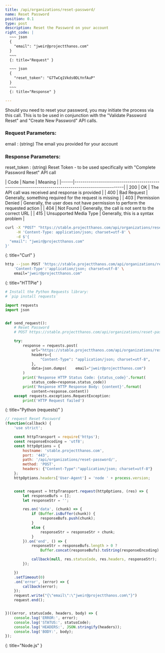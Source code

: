 ```yaml
---
title: /api/organizations/reset-password/
name: Reset Password
position: 0.1
type: post
description: Reset the Password on your account
right_code: |
  ~~~ json
  {
    "email": "jweir@projectthanos.com"
  }
  ~~~
  {: title="Request" }

  ~~~ json
  {
    "reset_token": "G7TwCq1Vkds0DLYnfAuP"
  }
  ~~~
  {: title="Response" }

---
```

Should you need to reset your password, you may initiate the process via this call. This is to be used in conjunction with the "Validate Password Reset" and "Create New Password" API calls.

### Request Parameters:

email
: (string) The email you provided for your account

### Response Parameters:

reset_token
: (string) Reset Token - to be used specifically with "Complete Password Reset" API call

| Code | Name                   | Meaning                                                                      |
|------|-------------------------------------------------------------------------------------------------------|
| 200  | OK                     | The API call was received and response is provided                           |
| 400  | Bad Request            | Generally, something required for the request is missing                     |
| 403  | Permission Denied      | Generally, the user does not have permission to perform the requested action |
| 404  | Not Found              | Generally, the call is not sent to the correct URL                           |
| 415  | Unsupported Media Type | Generally, this is a syntax problem                                          |


~~~ bash
curl -X "POST" "https://stable.projectthanos.com/api/organizations/reset-password/" \
     -H 'Content-Type: application/json; charset=utf-8' \
     -d $'{
  "email": "jweir@projectthanos.com"
}'

~~~
{: title="Curl" }

~~~ bash
http --json POST 'https://stable.projectthanos.com/api/organizations/reset-password/' \
    'Content-Type':'application/json; charset=utf-8' \
    email="jweir@projectthanos.com"

~~~
{: title="HTTPie" }

~~~ python
# Install the Python Requests library:
# `pip install requests`

import requests
import json


def send_request():
    # Reset Password
    # POST https://stable.projectthanos.com/api/organizations/reset-password/

    try:
        response = requests.post(
            url="https://stable.projectthanos.com/api/organizations/reset-password/",
            headers={
                "Content-Type": "application/json; charset=utf-8",
            },
            data=json.dumps(    email="jweir@projectthanos.com")
        )
        print('Response HTTP Status Code: {status_code}'.format(
            status_code=response.status_code))
        print('Response HTTP Response Body: {content}'.format(
            content=response.content))
    except requests.exceptions.RequestException:
        print('HTTP Request failed')

~~~
{: title="Python (requests)" }

~~~ javascript
// request Reset Password
(function(callback) {
    'use strict';

    const httpTransport = require('https');
    const responseEncoding = 'utf8';
    const httpOptions = {
        hostname: 'stable.projectthanos.com',
        port: '443',
        path: '/api/organizations/reset-password/',
        method: 'POST',
        headers: {"Content-Type":"application/json; charset=utf-8"}
    };
    httpOptions.headers['User-Agent'] = 'node ' + process.version;


    const request = httpTransport.request(httpOptions, (res) => {
        let responseBufs = [];
        let responseStr = '';

        res.on('data', (chunk) => {
            if (Buffer.isBuffer(chunk)) {
                responseBufs.push(chunk);
            }
            else {
                responseStr = responseStr + chunk;
            }
        }).on('end', () => {
            responseStr = responseBufs.length > 0 ?
                Buffer.concat(responseBufs).toString(responseEncoding) : responseStr;

            callback(null, res.statusCode, res.headers, responseStr);
        });

    })
    .setTimeout(0)
    .on('error', (error) => {
        callback(error);
    });
    request.write("{\"email\":\"jweir@projectthanos.com\"}")
    request.end();


})((error, statusCode, headers, body) => {
    console.log('ERROR:', error);
    console.log('STATUS:', statusCode);
    console.log('HEADERS:', JSON.stringify(headers));
    console.log('BODY:', body);
});

~~~
{: title="Node.js" }
